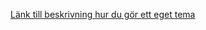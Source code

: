 [Länk till beskrivning hur du gör ett eget tema](http://dbwebb.se/kunskap/bygg-ett-tema-med-less-till-anax-mvc "http://dbwebb.se/kunskap/bygg-ett-tema-med-less-till-anax-mvc")
